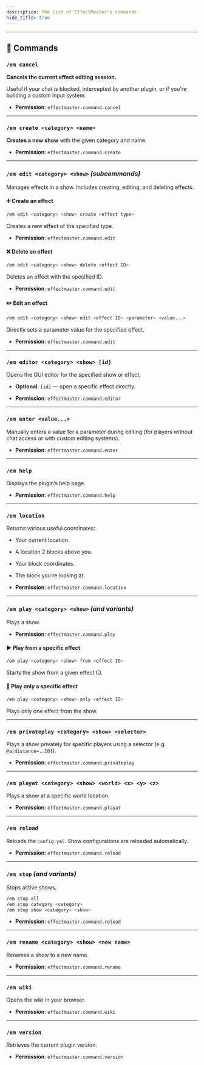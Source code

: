 ```yaml
---
description: The list of EffectMaster's commands
hide_title: true
---
```


<DocHeading
icon="heroicons:command-line"
title="Effects"
description="The list of EffectMaster's commands">
</DocHeading>

---

## 🧭 Commands

### `/em cancel`

**Cancels the current effect editing session.**

Useful if your chat is blocked, intercepted by another plugin, or if you're building a custom input system.

* **Permission**: `effectmaster.command.cancel`

---

### `/em create <category> <name>`

**Creates a new show** with the given category and name.

* **Permission**: `effectmaster.command.create`

---

### `/em edit <category> <show>` *(subcommands)*

Manages effects in a show. Includes creating, editing, and deleting effects.

#### ➕ Create an effect

```bash
/em edit <category> <show> create <effect type>
```

Creates a new effect of the specified type.

* **Permission**: `effectmaster.command.edit`

#### ❌ Delete an effect

```bash
/em edit <category> <show> delete <effect ID>
```

Deletes an effect with the specified ID.

* **Permission**: `effectmaster.command.edit`

#### ✏️ Edit an effect

```bash
/em edit <category> <show> edit <effect ID> <parameter> <value...>
```

Directly sets a parameter value for the specified effect.

* **Permission**: `effectmaster.command.edit`

---

### `/em editor <category> <show> [id]`

Opens the GUI editor for the specified show or effect.

* **Optional**: `[id]` — open a specific effect directly.

* **Permission**: `effectmaster.command.editor`

---

### `/em enter <value...>`

Manually enters a value for a parameter during editing (for players without chat access or with custom editing systems).

* **Permission**: `effectmaster.command.enter`

---

### `/em help`

Displays the plugin’s help page.

* **Permission**: `effectmaster.command.help`

---

### `/em location`

Returns various useful coordinates:

* Your current location.

* A location 2 blocks above you.

* Your block coordinates.

* The block you’re looking at.

* **Permission**: `effectmaster.command.location`

---

### `/em play <category> <show>` *(and variants)*

Plays a show.

* **Permission**: `effectmaster.command.play`

#### ▶️ Play from a specific effect

```bash
/em play <category> <show> from <effect ID>
```

Starts the show from a given effect ID.

#### 🎯 Play only a specific effect

```bash
/em play <category> <show> only <effect ID>
```

Plays only one effect from the show.

---

### `/em privateplay <category> <show> <selector>`

Plays a show privately for specific players using a selector (e.g. `@a[distance=..10]`).

* **Permission**: `effectmaster.command.privateplay`

---

### `/em playat <category> <show> <world> <x> <y> <z>`

Plays a show at a specific world location.

* **Permission**: `effectmaster.command.playat`

---

### `/em reload`

Reloads the `config.yml`. Show configurations are reloaded automatically.

* **Permission**: `effectmaster.command.reload`

---

### `/em stop` *(and variants)*

Stops active shows.

```bash
/em stop all
/em stop category <category>
/em stop show <category> <show>
```

* **Permission**: `effectmaster.command.reload`

---

### `/em rename <category> <show> <new name>`

Renames a show to a new name.

* **Permission**: `effectmaster.command.rename`

---

### `/em wiki`

Opens the wiki in your browser.

* **Permission**: `effectmaster.command.wiki`

---

### `/em version`

Retrieves the current plugin version.

* **Permission**: `effectmaster.command.version`